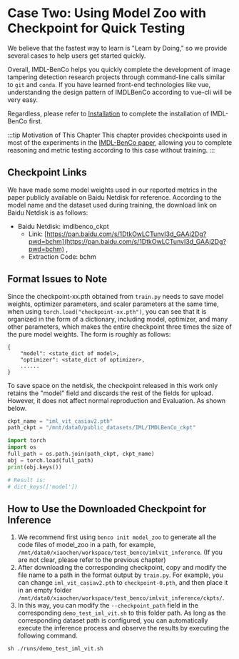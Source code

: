 # Case Two: Using Model Zoo with Checkpoint for Quick Testing

We believe that the fastest way to learn is "Learn by Doing," so we provide several cases to help users get started quickly.

Overall, IMDL-BenCo helps you quickly complete the development of image tampering detection research projects through command-line calls similar to `git` and `conda`. If you have learned front-end technologies like vue, understanding the design pattern of IMDLBenCo according to vue-cli will be very easy.

Regardless, please refer to [Installation](./install.md) to complete the installation of IMDL-BenCo first.

:::tip Motivation of This Chapter
This chapter provides checkpoints used in most of the experiments in the [IMDL-BenCo paper](https://proceedings.neurips.cc/paper_files/paper/2024/hash/f280a398c243b5fdaa09f57ece880fc9-Abstract-Datasets_and_Benchmarks_Track.html), allowing you to complete reasoning and metric testing according to this case without training.
:::

## Checkpoint Links
We have made some model weights used in our reported metrics in the paper publicly available on Baidu Netdisk for reference. According to the model name and the dataset used during training, the download link on Baidu Netdisk is as follows:

- Baidu Netdisk: imdlbenco_ckpt
  - Link: [https://pan.baidu.com/s/1DtkOwLCTunvI3d_GAAj2Dg?pwd=bchm](https://pan.baidu.com/s/1DtkOwLCTunvI3d_GAAj2Dg?pwd=bchm) ,
  - Extraction Code: bchm

## Format Issues to Note
Since the checkpoint-xx.pth obtained from `train.py` needs to save model weights, optimizer parameters, and scaler parameters at the same time, when using `torch.load("checkpoint-xx.pth")`, you can see that it is organized in the form of a dictionary, including model, optimizer, and many other parameters, which makes the entire checkpoint three times the size of the pure model weights. The form is roughly as follows:

```
{
    "model": <state_dict of model>,
    "optimizer": <state_dict of optimizer>,
    ......
}
```

To save space on the netdisk, the checkpoint released in this work only retains the "model" field and discards the rest of the fields for upload. However, it does not affect normal reproduction and Evaluation. As shown below.
```python
ckpt_name = "iml_vit_casiav2.pth"
path_ckpt = "/mnt/data0/public_datasets/IML/IMDLBenCo_ckpt"

import torch
import os
full_path = os.path.join(path_ckpt, ckpt_name)
obj = torch.load(full_path)
print(obj.keys())

# Result is:
# dict_keys(['model'])
```
## How to Use the Downloaded Checkpoint for Inference
1. We recommend first using `benco init model_zoo` to generate all the code files of model_zoo in a path, for example, `/mnt/data0/xiaochen/workspace/test_benco/imlvit_inference`. (If you are not clear, please refer to the previous chapter)
2. After downloading the corresponding checkpoint, copy and modify the file name to a path in the format output by `train.py`. For example, you can change `iml_vit_casiav2.pth` to `checkpoint-0.pth`, and then place it in an empty folder `/mnt/data0/xiaochen/workspace/test_benco/imlvit_inference/ckpts/`.
3. In this way, you can modify the `--checkpoint_path` field in the corresponding `demo_test_iml_vit.sh` to this folder path. As long as the corresponding dataset path is configured, you can automatically execute the inference process and observe the results by executing the following command.
```shell
sh ./runs/demo_test_iml_vit.sh
```

<CommentService/>